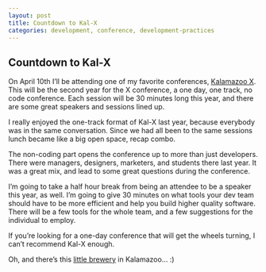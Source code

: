 ```yaml
---
layout: post
title: Countdown to Kal-X
categories: development, conference, development-practices
---
```

## Countdown to Kal-X

On April 10th I’ll be attending one of my favorite conferences, [Kalamazoo X](http://kalamazoox.org/). This will be the second year for the X conference, a one day, one track, no code conference. Each session will be 30 minutes long this year, and there are some great speakers and sessions lined up.

I really enjoyed the one-track format of Kal-X last year, because everybody was in the same conversation. Since we had all been to the same sessions lunch became like a big open space, recap combo.

The non-coding part opens the conference up to more than just developers. There were managers, designers, marketers, and students there last year. It was a great mix, and lead to some great questions during the conference.

I’m going to take a half hour break from being an attendee to be a speaker this year, as well. I’m going to give 30 minutes on what tools your dev team should have to be more efficient and help you build higher quality software. There will be a few tools for the whole team, and a few suggestions for the individual to employ.

If you’re looking for a one-day conference that will get the wheels turning, I can’t recommend Kal-X enough.

Oh, and there’s this [little brewery](http://www.bellsbeer.com/) in Kalamazoo… :)
